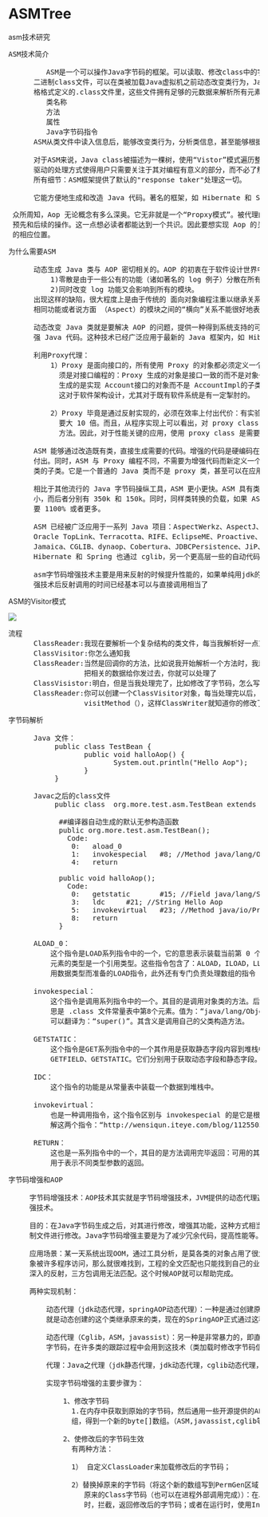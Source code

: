 # ASMTree
asm技术研究


<pre>
ASM技术简介

         ASM是一个可以操作Java字节码的框架。可以读取、修改class中的字节码。ASM可以直接产生
      二进制class文件，可以在类被加载Java虚拟机之前动态改变类行为，Java class被存储在严
      格格式定义的.class文件里，这些文件拥有足够的元数据来解析所有元素：
         类名称
         方法
         属性
         Java字节码指令
      ASM从类文件中读入信息后，能够改变类行为，分析类信息，甚至能够根据用户要求生成新类。

      对于ASM来说，Java class被描述为一棵树，使用“Vistor”模式遍历整个二进制结构；事件
      驱动的处理方式使得用户只需要关注于其对编程有意义的部分，而不必了解Java类文件格式的
      所有细节：ASM框架提供了默认的"response taker"处理这一切。

      它能方便地生成和改造 Java 代码。著名的框架，如 Hibernate 和 Spring 在底层都用到了 ASM
</pre>

<pre>
 众所周知，Aop 无论概念有多么深奥。它无非就是一个“Propxy模式”。被代理的方法在调用前后作为代理程序可以做一些
 预先和后续的操作。这一点想必读者都能达到一个共识。因此要想实现 Aop 的关键是，如何将我们的代码安插到被调用方法
 的相应位置。
</pre>

<pre>
为什么需要ASM

      动态生成 Java 类与 AOP 密切相关的。AOP 的初衷在于软件设计世界中存在这么一类代码，零散而又耦合：
          1)零散是由于一些公有的功能（诸如著名的 log 例子）分散在所有模块之中；
          2)同时改变 log 功能又会影响到所有的模块。
      出现这样的缺陷，很大程度上是由于传统的 面向对象编程注重以继承关系为代表的“纵向”关系，而对于拥有
      相同功能或者说方面 （Aspect）的模块之间的“横向”关系不能很好地表达

      动态改变 Java 类就是要解决 AOP 的问题，提供一种得到系统支持的可编程的方法，自动化地生成或者增
      强 Java 代码。这种技术已经广泛应用于最新的 Java 框架内，如 Hibernate，Spring 等。 

      利用Proxy代理：
          1）Proxy 是面向接口的，所有使用 Proxy 的对象都必须定义一个接口，而且用这些对象的代码也必
            须是对接口编程的：Proxy 生成的对象是接口一致的而不是对象一致的：例子中 Proxy.newProxyInstance
            生成的是实现 Account接口的对象而不是 AccountImpl的子类。
            这对于软件架构设计，尤其对于既有软件系统是有一定掣肘的。

          2）Proxy 毕竟是通过反射实现的，必须在效率上付出代价：有实验数据表明，调用反射比一般的函数开销至少
            要大 10 倍。而且，从程序实现上可以看出，对 proxy class 的所有方法调用都要通过使用反射的 invoke
            方法。因此，对于性能关键的应用，使用 proxy class 是需要精心考虑的，以避免反射成为整个应用的瓶颈。  

      ASM 能够通过改造既有类，直接生成需要的代码。增强的代码是硬编码在新生成的类文件内部的，没有反射带来性能上的
      付出。同时，ASM 与 Proxy 编程不同，不需要为增强代码而新定义一个接口，生成的代码可以覆盖原来的类，或者是原始
      类的子类。它是一个普通的 Java 类而不是 proxy 类，甚至可以在应用程序的类框架中拥有自己的位置，派生自己的子类。

      相比于其他流行的 Java 字节码操纵工具，ASM 更小更快。ASM 具有类似于 BCEL 或者 SERP 的功能，而只有 33k 大
      小，而后者分别有 350k 和 150k。同时，同样类转换的负载，如果 ASM 是 60% 的话，BCEL 需要 700%，而 SERP 需
      要 1100% 或者更多。

      ASM 已经被广泛应用于一系列 Java 项目：AspectWerkz、AspectJ、BEA WebLogic、IBM AUS、OracleBerkleyDB、
      Oracle TopLink、Terracotta、RIFE、EclipseME、Proactive、Speedo、Fractal、EasyBeans、BeanShell、Groovy、
      Jamaica、CGLIB、dynaop、Cobertura、JDBCPersistence、JiP、SonarJ、Substance L&F、Retrotranslator 等。
      Hibernate 和 Spring 也通过 cglib，另一个更高层一些的自动代码生成工具使用了 ASM。 

      asm字节码增强技术主要是用来反射的时候提升性能的，如果单纯用jdk的反射调用，性能是非常低下的，而使用字节码增
      强技术后反射调用的时间已经基本可以与直接调用相当了
</pre>

ASM的Visitor模式

![](https://i.imgur.com/hFM2RJx.png)

<pre>
流程
      ClassReader:我现在要解析一个复杂结构的类文件，每当我解析好一点东西，都会通知你来处理
      ClassVisitor:你怎么通知我
      ClassReader:当然是回调你的方法，比如说我开始解析一个方法时，我就会回调你的visitMethod(),
                  把相关的数据给你发过去，你就可以处理了
      ClassVisistor:明白，但是当我处理完了，比如修改了字节码，怎么写回去
      ClassReader:你可以创建一个ClassVisitor对象，每当处理完以后，在调用同样的方法，例如
                  visitMethod（），这样ClassWriter就知道你的修改了，它负责写回去。
</pre>

<pre>
字节码解析

      Java 文件：
           public class TestBean {
                  public void halloAop() {
                         System.out.println("Hello Aop");
                  }
           }
     
      Javac之后的class文件
           public class  org.more.test.asm.TestBean extends java.lang.Object{
            
            ##编译器自动生成的默认无参构造函数
			public org.more.test.asm.TestBean();
			  Code:
			   0:   aload_0
			   1:   invokespecial   #8; //Method java/lang/Object."<init>":()V
			   4:   return
			
			public void halloAop();
			  Code:
			   0:   getstatic       #15; //Field java/lang/System.out:Ljava/io/PrintStream;
			   3:   ldc     #21; //String Hello Aop
			   5:   invokevirtual   #23; //Method java/io/PrintStream.println:(Ljava/lang/String;)V
			   8:   return
			}

      ALOAD_0：
          这个指令是LOAD系列指令中的一个，它的意思表示装载当前第 0 个元素到堆栈中。代码上相当于“this”。而这个数据
          元素的类型是一个引用类型。这些指令包含了：ALOAD，ILOAD，LLOAD，FLOAD，DLOAD。区分它们的作用就是针对不
          用数据类型而准备的LOAD指令，此外还有专门负责处理数组的指令 SALOAD。

      invokespecial：
          这个指令是调用系列指令中的一个。其目的是调用对象类的方法。后面需要给上父类的方法完整签名。“#8”的意
          思是 .class 文件常量表中第8个元素。值为：“java/lang/Object."<init>":()V”。结合ALOAD_0。这两个指令
          可以翻译为：“super()”。其含义是调用自己的父类构造方法。

      GETSTATIC：
          这个指令是GET系列指令中的一个其作用是获取静态字段内容到堆栈中。这一系列指令包括了：
          GETFIELD、GETSTATIC。它们分别用于获取动态字段和静态字段。

      IDC：
          这个指令的功能是从常量表中装载一个数据到堆栈中。

      invokevirtual：
          也是一种调用指令，这个指令区别与 invokespecial 的是它是根据引用调用对象类的方法。这里有一篇文章专门讲
          解这两个指令：“http://wensiqun.iteye.com/blog/1125503”。

      RETURN：
          这也是一系列指令中的一个，其目的是方法调用完毕返回：可用的其他指令有：IRETURN，DRETURN，ARETURN等，
          用于表示不同类型参数的返回。
</pre>

<pre>
字节码增强和AOP

     字节码增强技术：AOP技术其实就是字节码增强技术，JVM提供的动态代理追根究底也是字节码增
     强技术。 

     目的：在Java字节码生成之后，对其进行修改，增强其功能，这种方式相当于对应用程序的二进
     制文件进行修改。Java字节码增强主要是为了减少冗余代码，提高性能等。

     应用场景：某一天系统出现OOM，通过工具分析，是莫各类的对象占用了很大空间，但是这个对
     象被许多程序访问，那么就很难找到，工程的全文匹配也只能找到自己的业务代码调用的地方，
     深入的反射，三方包调用无法匹配。这个时候AOP就可以帮助完成。

     两种实现机制：

         动态代理（jdk动态代理，springAOP动态代理）：一种是通过创建原始类的一个子类，也
         就是动态创建的这个类继承原来的类，现在的SpringAOP正式通过这种方式实现；

         动态代理（Cglib，ASM，javassist）：另一种是非常暴力的，即直接修改原先的Class
         字节码，在许多类的跟踪过程中会用到这技术（类加载时修改字节码信息，运行时修改）。

         代理：Java之代理（jdk静态代理，jdk动态代理，cglib动态代理，aop，aspectj）

         实现字节码增强的主要步骤为：

             1、修改字节码
               1.在内存中获取到原始的字节码，然后通用一些开源提供的API来修改它的byte[]数
               组，得到一个新的byte[]数组。（ASM,javassist,cglib等技术） 

             2、使修改后的字节码生效
               有两种方法：

               1） 自定义ClassLoader来加载修改后的字节码；

               2）替换掉原来的字节码（将这个新的数组写到PermGen区域，也就是加载它或替换
                  原来的Class字节码（也可以在进程外部调用完成））：在JVM加载用户的Class
                  时，拦截，返回修改后的字节码；或者在运行时，使用Instrumentation.redefineClasses方法来替换掉原来的字节码；
</pre>